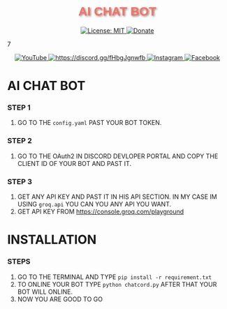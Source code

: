 <h1 align="center" style="font-family: Arial, sans-serif; color: #FF6F61; text-shadow: 2px 2px 4px rgba(0,0,0,0.5);">
  AI CHAT BOT
</h1>

<p align="center">
  <a href="https://opensource.org/licenses/MIT">
    <img src="https://img.shields.io/badge/License-MIT-blue?style=flat-square&logo=opensource"
      alt="License: MIT" />
  </a>

  <a href="">
    <img src="https://img.shields.io/badge/Donate-PayPal-0079C1?style=flat-square&logo=paypal"
      alt="Donate" />
  </a>
</p>7

<p align="center">
  <a href="">
    <img src="https://img.shields.io/badge/YouTube-Subscribe-red?style=flat-square&logo=youtube"
      alt="YouTube" />
  </a>

  <a href="">
    <img src="https://img.shields.io/badge/Discord-Join-blue?style=flat-square&logo=discord"
      alt="https://discord.gg/fHbgJgnwfb" />
  </a>

  <a href="">
    <img src="https://img.shields.io/badge/Instagram-Follow-E4405F?style=flat-square&logo=instagram"
      alt="Instagram" />
  </a>

  <a href="">
    <img src="https://img.shields.io/badge/Facebook-Follow-1877F2?style=flat-square&logo=facebook"
      alt="Facebook" />
  </a>
</p>

# AI CHAT BOT 

### STEP 1 
1. GO TO THE `config.yaml` PAST YOUR BOT TOKEN.

### STEP 2 
1. GO TO THE OAuth2 IN DISCORD DEVLOPER PORTAL AND COPY THE CLIENT ID OF YOUR BOT AND PAST IT.

### STEP 3 
1. GET ANY API KEY AND PAST IT IN HIS API SECTION. IN MY CASE IM USING `groq.api` YOU CAN YOU ANY API YOU WANT.
2. GET API KEY FROM https://console.groq.com/playground

# INSTALLATION 

### STEPS
1. GO TO THE TERMINAL AND TYPE ```pip install -r requirement.txt```
2. TO ONLINE YOUR BOT TYPE ```python chatcord.py``` AFTER THAT YOUR BOT WILL ONLINE.
3. NOW YOU ARE GOOD TO GO 
